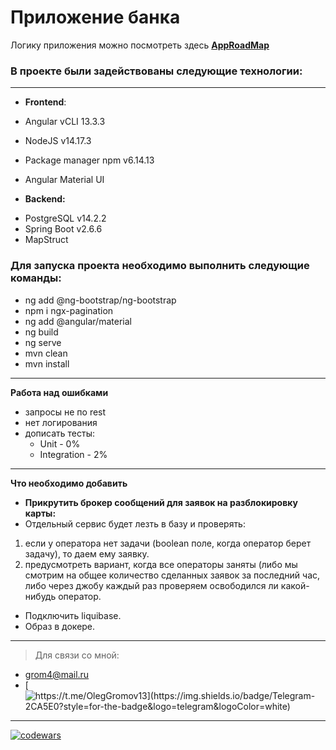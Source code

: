 # Приложение банка #

Логику приложения можно посмотреть здесь **[AppRoadMap](https://github.com/OlegGromov91/Bank/blob/main/bankProject/README.md)**

### **В проекте были задействованы следующие технологии:** ###
___
-  **Frontend**:
  - Angular vCLI 13.3.3
  - NodeJS v14.17.3
  - Package manager npm v6.14.13
  - Angular Material UI

-  **Backend:**
  + PostgreSQL v14.2.2
  + Spring Boot v2.6.6
  + MapStruct

### **Для запуска проекта необходимо выполнить следующие команды:** ###

- ng add @ng-bootstrap/ng-bootstrap
- npm i ngx-pagination
- ng add @angular/material
- ng build
- ng serve
- mvn clean 
- mvn install

---
  **Работа над ошибками**
  
* запросы не по rest
* нет логирования
* дописать тесты:
   - Unit - 0%
   - Integration - 2%

---
**Что необходимо добавить**

-  **Прикрутить брокер сообщений для заявок на разблокировку карты:**
  - Отдельный сервис будет лезть в базу и проверять:
   1) если у оператора нет задачи (boolean поле, когда оператор берет задачу), то даем ему заявку.
   2) предусмотреть вариант, когда все операторы заняты (либо мы смотрим на общее количество сделанных заявок за последний час,
   либо через джобу каждый раз проверяем освободился ли какой-нибудь оператор.
  - Подключить liquibase.
  - Образ в докере.
---

> Для связи со мной:

-  grom4@mail.ru
-  [![https://t.me/OlegGromov13](https://img.shields.io/badge/Telegram-2CA5E0?style=for-the-badge&logo=telegram&logoColor=white) ](https://t.me/OlegGromov13) 
---


[![codewars](https://www.codewars.com/users/grom4/badges/micro)](https://www.codewars.com/users/grom4)


